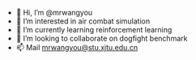 - 👋 Hi, I’m @mrwangyou
- 👀 I’m interested in air combat simulation
- 🌱 I’m currently learning reinforcement learning
- 💞️ I’m looking to collaborate on dogfight benchmark
- 📫 Mail mrwangyou@stu.xjtu.edu.cn

<!---
mrwangyou/mrwangyou is a ✨ special ✨ repository because its `README.md` (this file) appears on your GitHub profile.
You can click the Preview link to take a look at your changes.
--->
